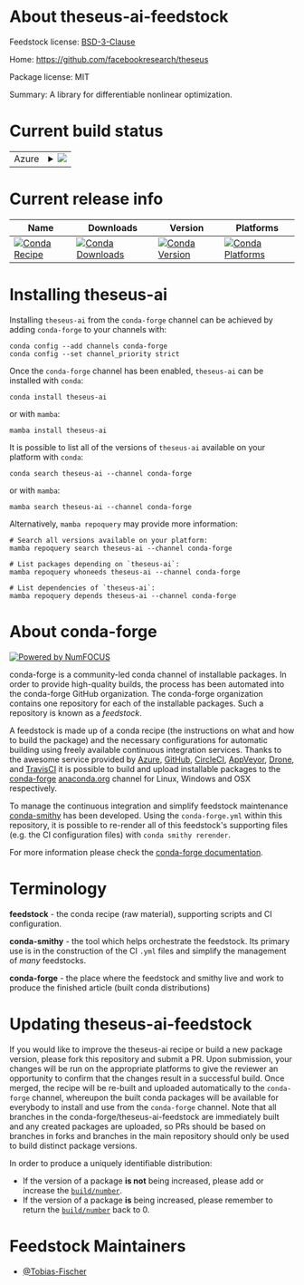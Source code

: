 About theseus-ai-feedstock
==========================

Feedstock license: [BSD-3-Clause](https://github.com/conda-forge/theseus-ai-feedstock/blob/main/LICENSE.txt)

Home: https://github.com/facebookresearch/theseus

Package license: MIT

Summary: A library for differentiable nonlinear optimization.

Current build status
====================


<table>
    
  <tr>
    <td>Azure</td>
    <td>
      <details>
        <summary>
          <a href="https://dev.azure.com/conda-forge/feedstock-builds/_build/latest?definitionId=18371&branchName=main">
            <img src="https://dev.azure.com/conda-forge/feedstock-builds/_apis/build/status/theseus-ai-feedstock?branchName=main">
          </a>
        </summary>
        <table>
          <thead><tr><th>Variant</th><th>Status</th></tr></thead>
          <tbody><tr>
              <td>linux_64_cuda_compiler_version11.8cxx_compiler_version11python3.10.____cpython</td>
              <td>
                <a href="https://dev.azure.com/conda-forge/feedstock-builds/_build/latest?definitionId=18371&branchName=main">
                  <img src="https://dev.azure.com/conda-forge/feedstock-builds/_apis/build/status/theseus-ai-feedstock?branchName=main&jobName=linux&configuration=linux%20linux_64_cuda_compiler_version11.8cxx_compiler_version11python3.10.____cpython" alt="variant">
                </a>
              </td>
            </tr><tr>
              <td>linux_64_cuda_compiler_version11.8cxx_compiler_version11python3.11.____cpython</td>
              <td>
                <a href="https://dev.azure.com/conda-forge/feedstock-builds/_build/latest?definitionId=18371&branchName=main">
                  <img src="https://dev.azure.com/conda-forge/feedstock-builds/_apis/build/status/theseus-ai-feedstock?branchName=main&jobName=linux&configuration=linux%20linux_64_cuda_compiler_version11.8cxx_compiler_version11python3.11.____cpython" alt="variant">
                </a>
              </td>
            </tr><tr>
              <td>linux_64_cuda_compiler_version11.8cxx_compiler_version11python3.12.____cpython</td>
              <td>
                <a href="https://dev.azure.com/conda-forge/feedstock-builds/_build/latest?definitionId=18371&branchName=main">
                  <img src="https://dev.azure.com/conda-forge/feedstock-builds/_apis/build/status/theseus-ai-feedstock?branchName=main&jobName=linux&configuration=linux%20linux_64_cuda_compiler_version11.8cxx_compiler_version11python3.12.____cpython" alt="variant">
                </a>
              </td>
            </tr><tr>
              <td>linux_64_cuda_compiler_version11.8cxx_compiler_version11python3.9.____cpython</td>
              <td>
                <a href="https://dev.azure.com/conda-forge/feedstock-builds/_build/latest?definitionId=18371&branchName=main">
                  <img src="https://dev.azure.com/conda-forge/feedstock-builds/_apis/build/status/theseus-ai-feedstock?branchName=main&jobName=linux&configuration=linux%20linux_64_cuda_compiler_version11.8cxx_compiler_version11python3.9.____cpython" alt="variant">
                </a>
              </td>
            </tr><tr>
              <td>linux_64_cuda_compiler_version12.6cxx_compiler_version13python3.10.____cpython</td>
              <td>
                <a href="https://dev.azure.com/conda-forge/feedstock-builds/_build/latest?definitionId=18371&branchName=main">
                  <img src="https://dev.azure.com/conda-forge/feedstock-builds/_apis/build/status/theseus-ai-feedstock?branchName=main&jobName=linux&configuration=linux%20linux_64_cuda_compiler_version12.6cxx_compiler_version13python3.10.____cpython" alt="variant">
                </a>
              </td>
            </tr><tr>
              <td>linux_64_cuda_compiler_version12.6cxx_compiler_version13python3.11.____cpython</td>
              <td>
                <a href="https://dev.azure.com/conda-forge/feedstock-builds/_build/latest?definitionId=18371&branchName=main">
                  <img src="https://dev.azure.com/conda-forge/feedstock-builds/_apis/build/status/theseus-ai-feedstock?branchName=main&jobName=linux&configuration=linux%20linux_64_cuda_compiler_version12.6cxx_compiler_version13python3.11.____cpython" alt="variant">
                </a>
              </td>
            </tr><tr>
              <td>linux_64_cuda_compiler_version12.6cxx_compiler_version13python3.12.____cpython</td>
              <td>
                <a href="https://dev.azure.com/conda-forge/feedstock-builds/_build/latest?definitionId=18371&branchName=main">
                  <img src="https://dev.azure.com/conda-forge/feedstock-builds/_apis/build/status/theseus-ai-feedstock?branchName=main&jobName=linux&configuration=linux%20linux_64_cuda_compiler_version12.6cxx_compiler_version13python3.12.____cpython" alt="variant">
                </a>
              </td>
            </tr><tr>
              <td>linux_64_cuda_compiler_version12.6cxx_compiler_version13python3.9.____cpython</td>
              <td>
                <a href="https://dev.azure.com/conda-forge/feedstock-builds/_build/latest?definitionId=18371&branchName=main">
                  <img src="https://dev.azure.com/conda-forge/feedstock-builds/_apis/build/status/theseus-ai-feedstock?branchName=main&jobName=linux&configuration=linux%20linux_64_cuda_compiler_version12.6cxx_compiler_version13python3.9.____cpython" alt="variant">
                </a>
              </td>
            </tr><tr>
              <td>linux_64_cuda_compiler_versionNonecxx_compiler_version13python3.10.____cpython</td>
              <td>
                <a href="https://dev.azure.com/conda-forge/feedstock-builds/_build/latest?definitionId=18371&branchName=main">
                  <img src="https://dev.azure.com/conda-forge/feedstock-builds/_apis/build/status/theseus-ai-feedstock?branchName=main&jobName=linux&configuration=linux%20linux_64_cuda_compiler_versionNonecxx_compiler_version13python3.10.____cpython" alt="variant">
                </a>
              </td>
            </tr><tr>
              <td>linux_64_cuda_compiler_versionNonecxx_compiler_version13python3.11.____cpython</td>
              <td>
                <a href="https://dev.azure.com/conda-forge/feedstock-builds/_build/latest?definitionId=18371&branchName=main">
                  <img src="https://dev.azure.com/conda-forge/feedstock-builds/_apis/build/status/theseus-ai-feedstock?branchName=main&jobName=linux&configuration=linux%20linux_64_cuda_compiler_versionNonecxx_compiler_version13python3.11.____cpython" alt="variant">
                </a>
              </td>
            </tr><tr>
              <td>linux_64_cuda_compiler_versionNonecxx_compiler_version13python3.12.____cpython</td>
              <td>
                <a href="https://dev.azure.com/conda-forge/feedstock-builds/_build/latest?definitionId=18371&branchName=main">
                  <img src="https://dev.azure.com/conda-forge/feedstock-builds/_apis/build/status/theseus-ai-feedstock?branchName=main&jobName=linux&configuration=linux%20linux_64_cuda_compiler_versionNonecxx_compiler_version13python3.12.____cpython" alt="variant">
                </a>
              </td>
            </tr><tr>
              <td>linux_64_cuda_compiler_versionNonecxx_compiler_version13python3.9.____cpython</td>
              <td>
                <a href="https://dev.azure.com/conda-forge/feedstock-builds/_build/latest?definitionId=18371&branchName=main">
                  <img src="https://dev.azure.com/conda-forge/feedstock-builds/_apis/build/status/theseus-ai-feedstock?branchName=main&jobName=linux&configuration=linux%20linux_64_cuda_compiler_versionNonecxx_compiler_version13python3.9.____cpython" alt="variant">
                </a>
              </td>
            </tr><tr>
              <td>osx_64_python3.10.____cpython</td>
              <td>
                <a href="https://dev.azure.com/conda-forge/feedstock-builds/_build/latest?definitionId=18371&branchName=main">
                  <img src="https://dev.azure.com/conda-forge/feedstock-builds/_apis/build/status/theseus-ai-feedstock?branchName=main&jobName=osx&configuration=osx%20osx_64_python3.10.____cpython" alt="variant">
                </a>
              </td>
            </tr><tr>
              <td>osx_64_python3.11.____cpython</td>
              <td>
                <a href="https://dev.azure.com/conda-forge/feedstock-builds/_build/latest?definitionId=18371&branchName=main">
                  <img src="https://dev.azure.com/conda-forge/feedstock-builds/_apis/build/status/theseus-ai-feedstock?branchName=main&jobName=osx&configuration=osx%20osx_64_python3.11.____cpython" alt="variant">
                </a>
              </td>
            </tr><tr>
              <td>osx_64_python3.12.____cpython</td>
              <td>
                <a href="https://dev.azure.com/conda-forge/feedstock-builds/_build/latest?definitionId=18371&branchName=main">
                  <img src="https://dev.azure.com/conda-forge/feedstock-builds/_apis/build/status/theseus-ai-feedstock?branchName=main&jobName=osx&configuration=osx%20osx_64_python3.12.____cpython" alt="variant">
                </a>
              </td>
            </tr><tr>
              <td>osx_64_python3.9.____cpython</td>
              <td>
                <a href="https://dev.azure.com/conda-forge/feedstock-builds/_build/latest?definitionId=18371&branchName=main">
                  <img src="https://dev.azure.com/conda-forge/feedstock-builds/_apis/build/status/theseus-ai-feedstock?branchName=main&jobName=osx&configuration=osx%20osx_64_python3.9.____cpython" alt="variant">
                </a>
              </td>
            </tr>
          </tbody>
        </table>
      </details>
    </td>
  </tr>
</table>

Current release info
====================

| Name | Downloads | Version | Platforms |
| --- | --- | --- | --- |
| [![Conda Recipe](https://img.shields.io/badge/recipe-theseus--ai-green.svg)](https://anaconda.org/conda-forge/theseus-ai) | [![Conda Downloads](https://img.shields.io/conda/dn/conda-forge/theseus-ai.svg)](https://anaconda.org/conda-forge/theseus-ai) | [![Conda Version](https://img.shields.io/conda/vn/conda-forge/theseus-ai.svg)](https://anaconda.org/conda-forge/theseus-ai) | [![Conda Platforms](https://img.shields.io/conda/pn/conda-forge/theseus-ai.svg)](https://anaconda.org/conda-forge/theseus-ai) |

Installing theseus-ai
=====================

Installing `theseus-ai` from the `conda-forge` channel can be achieved by adding `conda-forge` to your channels with:

```
conda config --add channels conda-forge
conda config --set channel_priority strict
```

Once the `conda-forge` channel has been enabled, `theseus-ai` can be installed with `conda`:

```
conda install theseus-ai
```

or with `mamba`:

```
mamba install theseus-ai
```

It is possible to list all of the versions of `theseus-ai` available on your platform with `conda`:

```
conda search theseus-ai --channel conda-forge
```

or with `mamba`:

```
mamba search theseus-ai --channel conda-forge
```

Alternatively, `mamba repoquery` may provide more information:

```
# Search all versions available on your platform:
mamba repoquery search theseus-ai --channel conda-forge

# List packages depending on `theseus-ai`:
mamba repoquery whoneeds theseus-ai --channel conda-forge

# List dependencies of `theseus-ai`:
mamba repoquery depends theseus-ai --channel conda-forge
```


About conda-forge
=================

[![Powered by
NumFOCUS](https://img.shields.io/badge/powered%20by-NumFOCUS-orange.svg?style=flat&colorA=E1523D&colorB=007D8A)](https://numfocus.org)

conda-forge is a community-led conda channel of installable packages.
In order to provide high-quality builds, the process has been automated into the
conda-forge GitHub organization. The conda-forge organization contains one repository
for each of the installable packages. Such a repository is known as a *feedstock*.

A feedstock is made up of a conda recipe (the instructions on what and how to build
the package) and the necessary configurations for automatic building using freely
available continuous integration services. Thanks to the awesome service provided by
[Azure](https://azure.microsoft.com/en-us/services/devops/), [GitHub](https://github.com/),
[CircleCI](https://circleci.com/), [AppVeyor](https://www.appveyor.com/),
[Drone](https://cloud.drone.io/welcome), and [TravisCI](https://travis-ci.com/)
it is possible to build and upload installable packages to the
[conda-forge](https://anaconda.org/conda-forge) [anaconda.org](https://anaconda.org/)
channel for Linux, Windows and OSX respectively.

To manage the continuous integration and simplify feedstock maintenance
[conda-smithy](https://github.com/conda-forge/conda-smithy) has been developed.
Using the ``conda-forge.yml`` within this repository, it is possible to re-render all of
this feedstock's supporting files (e.g. the CI configuration files) with ``conda smithy rerender``.

For more information please check the [conda-forge documentation](https://conda-forge.org/docs/).

Terminology
===========

**feedstock** - the conda recipe (raw material), supporting scripts and CI configuration.

**conda-smithy** - the tool which helps orchestrate the feedstock.
                   Its primary use is in the construction of the CI ``.yml`` files
                   and simplify the management of *many* feedstocks.

**conda-forge** - the place where the feedstock and smithy live and work to
                  produce the finished article (built conda distributions)


Updating theseus-ai-feedstock
=============================

If you would like to improve the theseus-ai recipe or build a new
package version, please fork this repository and submit a PR. Upon submission,
your changes will be run on the appropriate platforms to give the reviewer an
opportunity to confirm that the changes result in a successful build. Once
merged, the recipe will be re-built and uploaded automatically to the
`conda-forge` channel, whereupon the built conda packages will be available for
everybody to install and use from the `conda-forge` channel.
Note that all branches in the conda-forge/theseus-ai-feedstock are
immediately built and any created packages are uploaded, so PRs should be based
on branches in forks and branches in the main repository should only be used to
build distinct package versions.

In order to produce a uniquely identifiable distribution:
 * If the version of a package **is not** being increased, please add or increase
   the [``build/number``](https://docs.conda.io/projects/conda-build/en/latest/resources/define-metadata.html#build-number-and-string).
 * If the version of a package **is** being increased, please remember to return
   the [``build/number``](https://docs.conda.io/projects/conda-build/en/latest/resources/define-metadata.html#build-number-and-string)
   back to 0.

Feedstock Maintainers
=====================

* [@Tobias-Fischer](https://github.com/Tobias-Fischer/)

